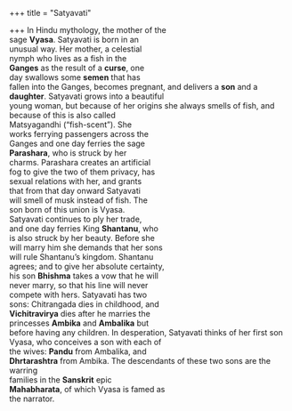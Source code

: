 +++
title = "Satyavati"

+++
In Hindu mythology, the mother of the  
sage **Vyasa**. Satyavati is born in an  
unusual way. Her mother, a celestial  
nymph who lives as a fish in the  
**Ganges** as the result of a **curse**, one  
day swallows some **semen** that has  
fallen into the Ganges, becomes pregnant, and delivers a **son** and a **daughter**. Satyavati grows into a beautiful  
young woman, but because of her origins she always smells of fish, and  
because of this is also called  
Matsyagandhi (“fish-scent”). She  
works ferrying passengers across the  
Ganges and one day ferries the sage  
**Parashara**, who is struck by her  
charms. Parashara creates an artificial  
fog to give the two of them privacy, has  
sexual relations with her, and grants  
that from that day onward Satyavati  
will smell of musk instead of fish. The  
son born of this union is Vyasa.  
Satyavati continues to ply her trade,  
and one day ferries King **Shantanu**, who  
is also struck by her beauty. Before she  
will marry him she demands that her sons  
will rule Shantanu’s kingdom. Shantanu  
agrees; and to give her absolute certainty,  
his son **Bhishma** takes a vow that he will  
never marry, so that his line will never  
compete with hers. Satyavati has two  
sons: Chitrangada dies in childhood, and  
**Vichitravirya** dies after he marries the  
princesses **Ambika** and **Ambalika** but  
before having any children. In desperation, Satyavati thinks of her first son  
Vyasa, who conceives a son with each of  
the wives: **Pandu** from Ambalika, and  
**Dhrtarashtra** from Ambika. The descendants of these two sons are the warring  
families in the **Sanskrit** epic  
**Mahabharata**, of which Vyasa is famed as  
the narrator.